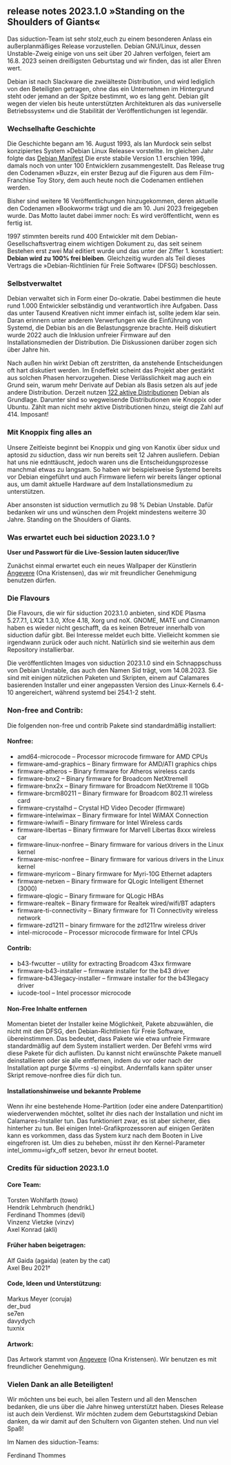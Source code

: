 ## release notes 2023.1.0 »Standing on the Shoulders of Giants«
Das siduction-Team ist sehr stolz,euch zu einem besonderen Anlass ein außerplanmäßiges Release vorzustellen. Debian GNU/Linux, dessen Unstable-Zweig einige von uns seit über 20 Jahren verfolgen, feiert am 16.8. 2023 seinen dreißigsten Geburtstag und wir finden, das ist aller Ehren wert. 

Debian ist nach Slackware die zweiälteste Distribution, und wird lediglich von den Beteiligten getragen, ohne das ein Unternehmen im Hintergrund steht oder jemand an der Spitze bestimmt, wo es lang geht. Debian gilt wegen der vielen bis heute unterstützten Architekturen als das »universelle Betriebssystem« und die Stabilität der Veröffentlichungen ist legendär.

### Wechselhafte Geschichte

Die Geschichte begann am 16. August 1993, als Ian Murdock sein selbst konzipiertes System »Debian Linux Release« vorstellte. Im gleichen Jahr folgte das [Debian Manifest](https://www.debian.org/doc/manuals/project-history/manifesto.de.html) Die erste stabile Version 1.1 erschien 1996, damals noch von unter 100 Entwicklern zusammengestellt. Das Release trug den Codenamen »Buzz«, ein erster Bezug auf die Figuren aus dem Film-Franchise Toy Story, dem auch heute noch die Codenamen entliehen werden. 

Bisher sind weitere 16 Veröffentlichungen hinzugekommen, deren aktuelle den Codenamen »Bookworm« trägt und die am 10. Juni 2023 freigegeben wurde. Das Motto lautet dabei immer noch: Es wird veröffentlicht, wenn es fertig ist. 

1997 stimmten bereits rund 400 Entwickler mit dem Debian-Gesellschaftsvertrag einem wichtigen Dokument zu, das seit seinem Bestehen erst zwei Mal editiert wurde und das unter der Ziffer 1. konstatiert: **Debian wird zu 100% frei bleiben**. Gleichzeitig wurden als Teil dieses Vertrags die »Debian-Richtlinien für Freie Software« (DFSG) beschlossen.

### Selbstverwaltet

Debian verwaltet sich in Form einer Do-okratie. Dabei bestimmen die heute rund 1.000 Entwickler selbständig und verantwortlich ihre Aufgaben. Dass das unter Tausend Kreativen nicht immer einfach ist, sollte jedem klar sein. Daran erinnern unter anderem Verwerfungen wie die Einführung von Systemd, die Debian bis an die Belastungsgrenze brachte. Heiß diskutiert wurde 2022 auch die Inklusion unfreier Firmware auf den Installationsmedien der Distribution. Die Diskussionen darüber zogen sich über Jahre hin.

Nach außen hin wirkt Debian oft zerstritten, da anstehende Entscheidungen oft hart diskutiert werden. Im Endeffekt scheint das Projekt aber gestärkt aus solchen Phasen hervorzugehen. Diese Verlässlichkeit mag auch ein Grund sein, warum mehr Derivate auf Debian als Basis setzen als auf jede andere Distribution. Derzeit nutzen [122 aktive Distributionen](https://distrowatch.com/search.php?ostype=All&category=All&origin=All&basedon=Debian&notbasedon=None&desktop=All&architecture=All&package=All&rolling=All&isosize=All&netinstall=All&language=All&defaultinit=All&status=Active#simple) Debian als Grundlage. Darunter sind so wegweisende Distributionen wie Knoppix oder Ubuntu. Zählt man nicht mehr aktive Distributionen hinzu, steigt die Zahl auf 414. Imposant!

### Mit Knoppix fing alles an

Unsere Zeitleiste beginnt bei Knoppix und ging von Kanotix über sidux und aptosid zu siduction, dass wir nun bereits seit 12 Jahren ausliefern. Debian hat uns nie ednttäuscht, jedoch waren uns die Entscheidungsprozesse manchmal etwas zu langsam. So haben wir beispielsweise Systemd bereits vor Debian eingeführt und auch Firmware liefern wir bereits länger optional aus, um damit aktuelle Hardware auf dem Installationsmedium zu unterstützen. 

Aber ansonsten ist siduction vermutlich zu 98 % Debian Unstable. Dafür bedanken wir uns und wünschen dem Proj́ekt mindestens weiterre 30 Jahre. Standing on the Shoulders of Giants.


### Was erwartet euch bei siduction 2023.1.0 ?

**User und Passwort für die Live-Session lauten siducer/live**

Zunächst einmal erwartet euch ein neues Wallpaper der Künstlerin  [Angevere](https://www.artstation.com/angevere) (Ona Kristensen), das wir mit freundlicher Genehmigung benutzen dürfen.

### Die Flavours

Die Flavours, die wir für siduction 2023.1.0 anbieten, sind KDE Plasma 5.27.7.1, LXQt 1.3.0, Xfce 4.18, Xorg und noX. GNOME, MATE und Cinnamon haben es wieder nicht geschafft, da es keinen Betreuer innerhalb von siduction dafür gibt. Bei Interesse meldet euch bitte. Vielleicht kommen sie irgendwann zurück oder auch nicht. Natürlich sind sie weiterhin aus dem Repository installierbar.

Die veröffentlichten Images von siduction 2023.1.0 sind ein Schnappschuss von Debian Unstable, das auch den Namen Sid trägt, vom 14.08.2023. Sie sind mit einigen nützlichen Paketen und Skripten, einem auf Calamares basierenden Installer und einer angepassten Version des Linux-Kernels 6.4-10 angereichert, während systemd bei 254.1-2 steht.

### Non-free and Contrib:
Die folgenden non-free und contrib Pakete sind standardmäßig installiert:

#### Nonfree:

- amd64-microcode – Processor microcode firmware for AMD CPUs
- firmware-amd-graphics – Binary firmware for AMD/ATI graphics chips
- firmware-atheros – Binary firmware for Atheros wireless cards
- firmware-bnx2 – Binary firmware for Broadcom NetXtremeII
- firmware-bnx2x – Binary firmware for Broadcom NetXtreme II 10Gb
- firmware-brcm80211 – Binary firmware for Broadcom 802.11 wireless card
- firmware-crystalhd – Crystal HD Video Decoder (firmware)
- firmware-intelwimax – Binary firmware for Intel WiMAX Connection
- firmware-iwlwifi – Binary firmware for Intel Wireless cards
- firmware-libertas – Binary firmware for Marvell Libertas 8xxx wireless car
- firmware-linux-nonfree – Binary firmware for various drivers in the Linux kernel
- firmware-misc-nonfree – Binary firmware for various drivers in the Linux kernel
- firmware-myricom – Binary firmware for Myri-10G Ethernet adapters
- firmware-netxen – Binary firmware for QLogic Intelligent Ethernet (3000)
- firmware-qlogic – Binary firmware for QLogic HBAs
- firmware-realtek – Binary firmware for Realtek wired/wifi/BT adapters
- firmware-ti-connectivity – Binary firmware for TI Connectivity wireless network
- firmware-zd1211 – binary firmware for the zd1211rw wireless driver
- intel-microcode – Processor microcode firmware for Intel CPUs

#### Contrib:

- b43-fwcutter – utility for extracting Broadcom 43xx firmware
- firmware-b43-installer – firmware installer for the b43 driver
- firmware-b43legacy-installer – firmware installer for the b43legacy driver
- iucode-tool – Intel processor microcode

#### Non-Free Inhalte entfernen

Momentan bietet der Installer keine Möglichkeit, Pakete abzuwählen, die nicht mit den DFSG, den Debian-Richtlinien für Freie Software, übereinstimmen. Das bedeutet, dass Pakete wie etwa unfreie Firmware standardmäßig auf dem System installiert werden. Der Befehl vrms wird diese Pakete für dich auflisten. Du kannst nicht erwünschte Pakete manuell deinstallieren oder sie alle entfernen, indem du vor oder nach der Installation apt purge $(vrms -s) eingibst. Andernfalls kann später unser Skript remove-nonfree dies für dich tun.

#### Installationshinweise und bekannte Probleme
Wenn ihr eine bestehende Home-Partition (oder eine andere Datenpartition) wiederverwenden möchtet, solltet ihr dies nach der Installation und nicht im Calamares-Installer tun. Das funktioniert zwar, es ist aber sicherer, dies hinterher zu tun.
Bei einigen Intel-Grafikprozessoren auf einigen Geräten kann es vorkommen, dass das System kurz nach dem Booten in Live eingefroren ist. Um dies zu beheben, müsst ihr den Kernel-Parameter intel_iommu=igfx_off setzen, bevor ihr erneut bootet.

### Credits für siduction 2023.1.0
#### Core Team:

Torsten Wohlfarth (towo)<br>
Hendrik Lehmbruch (hendrikL)<br>
Ferdinand Thommes (devil)<br>
Vinzenz Vietzke (vinzv)<br>
Axel Konrad (akli)

#### Früher haben beigetragen:

Alf Gaida (agaida) (eaten by the cat)<br>
Axel Beu 2021†<br>

#### Code, Ideen und Unterstützung:

Markus Meyer (coruja)<br>
der_bud<br>
se7en<br>
davydych<br>
tuxnix

#### Artwork:

Das Artwork stammt von [Angevere](https://www.artstation.com/angevere) (Ona Kristensen). Wir benutzen es mit freundlicher Genehmigung.

### Vielen Dank an alle Beteiligten!
Wir möchten uns bei euch, bei allen Testern und all den Menschen bedanken, die uns über die Jahre hinweg unterstützt haben. Dieses Release ist auch dein Verdienst. Wir möchten zudem dem Geburtstagskind Debian danken, da wir damit auf den Schultern von Giganten stehen.
Und nun viel Spaß!

Im Namen des siduction-Teams:

Ferdinand Thommes

